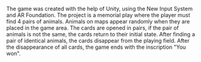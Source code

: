 The game was created with the help of Unity, using the New Input System and AR Foundation.
The project is a memorial play where the player must find 4 pairs of animals. Animals on maps appear randomly when they are placed in the game area.
The cards are opened in pairs, if the pair of animals is not the same, the cards return to their initial state. After finding a pair of identical animals, 
the cards disappear from the playing field.
After the disappearance of all cards, the game ends with the inscription "You won".
